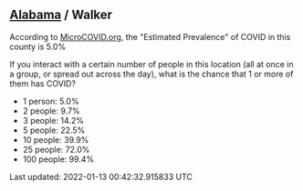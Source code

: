 
## [Alabama](/united-states/alabama) / Walker

According to [MicroCOVID.org](http://microcovid.org),
the "Estimated Prevalence" of COVID in this county is 5.0%

If you interact with a certain number of people in this location
(all at once in a group, or spread out across the day), what is the chance that
1 or more of them has COVID?

- 1 person: 5.0%
- 2 people: 9.7%
- 3 people: 14.2%
- 5 people: 22.5%
- 10 people: 39.9%
- 25 people: 72.0%
- 100 people: 99.4%

Last updated: 2022-01-13 00:42:32.915833 UTC
